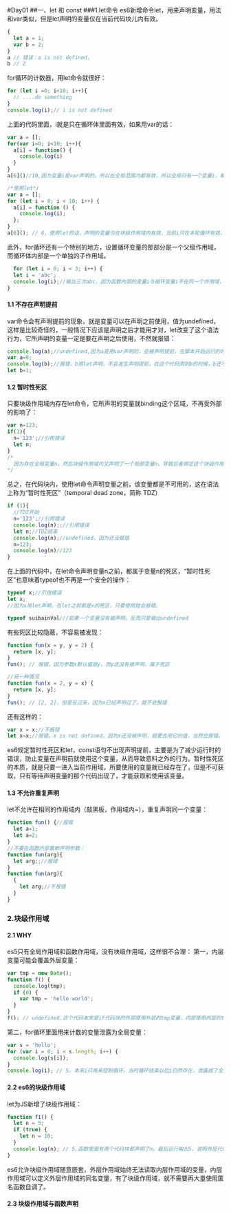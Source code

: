 #Day01
##一、let 和 const
###1.let命令
  es6新增命令let，用来声明变量，用法和var类似，但是let声明的变量仅在当前代码块儿内有效。
```javascript
{
  let a = 1;
  var b = 2;
}
a // 错误：a is not defined，
b // 2
```
  for循环的计数器，用let命令就很好：
```javascript
for (let i =0; i<10; i++){
  // ....do something
}
console.log(i);// i is not defined
```
  上面的代码里面，i就是只在循环体里面有效，如果用var的话：
```javascript
var a = [];
for(var i=0; i<10; i++){
  a[i] = function() {
    console.log(i)
  }
}
a[6]()//10,因为变量i是var声明的，所以在全局范围内都有效，所以全局只有一个变量i，每次循环，变量i的值都会发生改变，而循环内被赋给数组a的函数内部的console.log(i)，里面的i指向全局的i，也就是说，所有数组a的成员里面的i指向的都是一个i，所以最后运行输出的总是最后一轮的i，所以是10.

/*使用let*/
var a = [];
for (let i = 0; i < 10; i++) {
  a[i] = function () {
    console.log(i);
  };
}
a[6](); // 6，使用let的话，声明的变量仅在块级作用域内有效，当前i只在本轮循环有效，所以每一次循环i其实都是一个新的变量，所以最后输出的是6.而由于JavaScript引擎内部会记住上一轮循环的值，初始化本轮的变量i的时候，并不会还是从0开始，而是直接在上一轮的循环基础上进行计算。
```
  此外，for循环还有一个特别的地方，设置循环变量的那部分是一个父级作用域，而循环体内部是一个单独的子作用域。
```javascript
  for (let i = 0; i < 3; i++) {
  let i = 'abc';
  console.log(i);//输出三次abc，因为函数内部的变量i与循环变量i不在同一个作用域，有各自单独的作用域
}
```
#### 1.1 不存在声明提前
  var命令会有声明提前的现象，就是变量可以在声明之前使用，值为undefined，这样是比较奇怪的，一般情况下应该是声明之后才能用才对，let改变了这个语法行为，它所声明的变量一定是要在声明之后使用，不然就报错：
```javascript
console.log(a);//undefined,因为a是用var声明的，会被声明提前，在脚本开始运行的时候，a就被提到了代码最前面，但是赋值留在原地，所以输出undefined
var a=0;
console.log(b);//报错，b用let声明，不会发生声明提前，在这个代码用到b的时候，b还不存在，所以直接报错
let b=1;
```
#### 1.2 暂时性死区
  只要块级作用域内存在let命令，它所声明的变量就binding这个区域，不再受外部的影响了：
```javascript
var n=123;
if(1){
  n='123';//引用错误
  let n;
}
/*
  因为存在全局变量n，然后块级作用域内又声明了一个局部变量n，导致后者绑定这个块级作用域，所以在这个if里面，n没有被声明就用了，就报错了。es6明确规定，如果区块中存在let和const命令，这个区块对这些命令声明的变量从一开始就形成了封闭作用域，凡是在声明之前就使用了这些变量，就会报错。
*/
```
  总之，在代码块内，使用let命令声明变量之前，该变量都是不可用的，这在语法上称为“暂时性死区”（temporal dead zone，简称 TDZ）
```javascript
if (1){
  //TDZ开始
  n='123';//引用错误
  console.log(n);;//引用错误
  let n;//TDZ结束
  console.log(n);//undefined，因为还没赋值
  n=123;
  console.log(n)//123
}
```
  在上面的代码中，在let命令声明变量n之前，都属于变量n的死区，“暂时性死区”也意味着typeof也不再是一个安全的操作：
```javascript
typeof x;//引用错误
let x;
//因为x用let声明，在let之前都是x的死区，只要使用就会报错。

typeof suibainVal///如果一个变量没有被声明，反而只是输出undefined
```
  有些死区比较隐蔽，不容易被发现：
```javascript
function fun(x = y, y = 2) {
  return [x, y];
}
fun(); // 报错，因为参数x默认值是y，而y还没有被声明，属于死区

//另一种情况
function fun(x = 2, y = x) {
  return [x, y];
}
fun(); // [2, 2]，但是反过来，因为x已经声明过了，就不会报错
```
  还有这样的：
```javascript
var x = x;//不报错
let x=x;//报错，x is not defined，因为x还没被声明，就要去用它的值，当然会报错。
```
  es6规定暂时性死区和let，const语句不出现声明提前，主要是为了减少运行时的错误，防止变量在声明前就使用这个变量，从而导致意料之外的行为。暂时性死区的本质，就是只要一进入当前作用域，所要使用的变量就已经存在了，但是不可获取，只有等待声明变量的那个代码出现了，才能获取和使用该变量。
#### 1.3 不允许重复声明
  let不允许在相同的作用域内（敲黑板，作用域内~），重复声明同一个变量：
```javascript
function fun() {//报错
  let a=1;
  let a=2;
}
//不要在函数内部重新声明参数：
function fun(arg){
  let arg;;//报错
}
function fun(arg){
  {
    let arg;//不报错
  }
}
```
### 2.块级作用域
#### 2.1 WHY
  es5只有全局作用域和函数作用域，没有块级作用域，这样很不合理：
  第一，内层变量可能会覆盖外层变量：
```javascript
var tmp = new Date();
function f() {
  console.log(tmp);
  if (0) {
    var tmp = 'hello world';
  }
}
f(); // undefined,这个代码本来是if代码块的外部使用外层的tmp变量，内部使用内层的tmp变量，但是函数if执行之后，输出undefined，即使因为声明提前，内层的tmp覆盖掉了外层的tmp。
```
  第二，for循环里面用来计数的变量泄露为全局变量：
```javascript
var s = 'hello';
for (var i = 0; i < s.length; i++) {
  console.log(s[i]);
}
console.log(i); // 5，本来i只用来控制循环，当时循环结束以后i仍然存在，泄露成了全局变量。
```
#### 2.2 es6的块级作用域
  let为JS新增了块级作用域：
```javascript
function f1() {
  let n = 5;
  if (true) {
    let n = 10;
  }
  console.log(n); // 5,函数里面有两个代码块都声明了n，最后运行输出5，说明外层代码块不受内层代码块的影响，如果两次都使用var定义变量n的话，最后输出的就是10了
}
```
  es6允许块级作用域随意嵌套，外层作用域始终无法读取内层作用域的变量，内层作用域可以定义外层作用域的同名变量，有了块级作用域，就不需要再大量使用匿名函数自调了。
#### 2.3 块级作用域与函数声明
























